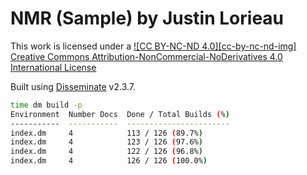 NMR (Sample) by Justin Lorieau
==============================

This work is licensed under a
[![CC BY-NC-ND 4.0][cc-by-nc-nd-img]][cc-by-nc-nd]
[Creative Commons Attribution-NonCommercial-NoDerivatives 4.0 International License][cc-by-nc-nd]

Built using [Disseminate] v2.3.7.

```bash
time dm build -p
Environment  Number Docs  Done / Total Builds (%)
-----------  -----------  -----------------------
index.dm     4            113 / 126 (89.7%)
index.dm     4            123 / 126 (97.6%)
index.dm     4            122 / 126 (96.8%)
index.dm     4            126 / 126 (100.0%)
```

[Disseminate]: https://github.com/dissemia/disseminate
[cc-by-nc-nd]: https://creativecommons.org/licenses/by-nc-nd/4.0/legalcode
[cc-by-nd-nd-img]: https://licensebuttons.net/l/by-nc-nd/4.0/88x31.png
